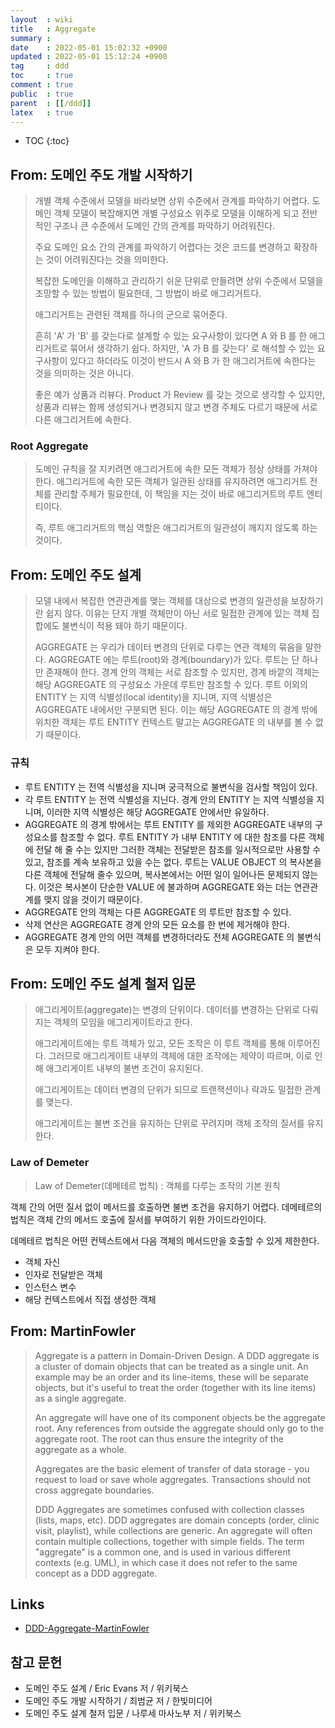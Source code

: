 ```yaml
---
layout  : wiki
title   : Aggregate
summary : 
date    : 2022-05-01 15:02:32 +0900
updated : 2022-05-01 15:12:24 +0900
tag     : ddd
toc     : true
comment : true
public  : true
parent  : [[/ddd]]
latex   : true
---
```

* TOC
{:toc}

## From: 도메인 주도 개발 시작하기

> 개별 객체 수준에서 모델을 바라보면 상위 수준에서 관계를 파악하기 어렵다. 도메인 객체 모델이 복잡해지면 개별 구성요소 위주로 모델을 이해하게 되고 전반적인 구조나 큰 수준에서 도메인 간의 관계를 파악하기 어려워진다.
> 
> 주요 도메인 요소 간의 관계를 파악하기 어렵다는 것은 코드를 변경하고 확장하는 것이 어려워진다는 것을 의미한다. 
> 
> 복잡한 도메인을 이해하고 관리하기 쉬운 단위로 만들려면 상위 수준에서 모델을 조망할 수 있는 방법이 필요한데, 그 방법이 바로 애그리거트다.
> 
> 애그리거트는 관련된 객체를 하나의 군으로 묶어준다.
> 
> 흔히 'A' 가 'B' 를 갖는다로 설계할 수 있는 요구사항이 있다면 A 와 B 를 한 애그리거트로 묶어서 생각하기 쉽다. 하지만, 'A 가 B 를 갖는다' 로 해석할 수 있는 요구사항이 있다고 하더라도 이것이 반드시 A 와 B 가 한 애그리거트에 속한다는 것을 의미하는 것은 아니다.
> 
> 좋은 예가 상품과 리뷰다. Product 가 Review 를 갖는 것으로 생각할 수 있지만, 상품과 리뷰는 함께 생성되거나 변경되지 않고 변경 주체도 다르기 때문에 서로 다른 애그리거트에 속한다.

### Root Aggregate

> 도메인 규칙을 잘 지키려면 애그리거트에 속한 모든 객체가 정상 상태를 가져야 한다. 애그리거트에 속한 모든 객체가 일관된 상태를 유지하려면 애그리거트 전체를 관리할 주체가 필요한데, 이 책임을 지는 것이 바로 애그리거트의 루트 엔티티이다.
> 
> 즉, 루트 애그리거트의 핵심 역할은 애그리거트의 일관성이 깨지지 않도록 하는 것이다.

## From: 도메인 주도 설계

> 모델 내에서 복잡한 연관관계를 맺는 객체를 대상으로 변경의 일관성을 보장하기란 쉽지 않다. 이유는 단지 개별 객체만이 아닌 서로 밀접한 관계에 있는 객체 집합에도 불변식이 적용 돼야 하기 때문이다.
> 
> AGGREGATE 는 우리가 데이터 변경의 단위로 다루는 연관 객체의 묶음을 말한다. AGGREGATE 에는 루트(root)와 경계(boundary)가 있다. 루트는 단 하나만 존재해야 한다. 경계 안의 객체는 서로 참조할 수 있지만, 경계 바깥의 객체는 해당 AGGREGATE 의 구성요소 가운데 루트만 참조할 수 있다. 루트 이외의 ENTITY 는 지역 식별성(local identity)을 지니며, 지역 식별성은 AGGREGATE 내에서만 구분되면 된다. 이는 해당 AGGREGATE 의 경계 밖에 위치한 객체는 루트 ENTITY 컨텍스트 말고는 AGGREGATE 의 내부를 볼 수 없기 때문이다.

### 규칙

- 루트 ENTITY 는 전역 식별성을 지니며 궁극적으로 불변식을 검사할 책임이 있다.
- 각 루트 ENTITY 는 전역 식별성을 지닌다. 경계 안의 ENTITY 는 지역 식별성을 지니며, 이러한 지역 식별성은 해당 AGGREGATE 안에서만 유일하다.
- AGGREGATE 의 경계 밖에서는 루트 ENTITY 를 제외한 AGGREGATE 내부의 구성요소를 참조할 수 없다. 루트 ENTITY 가 내부 ENTITY 에 대한 참조를 다른 객체에 전달 해 줄 수는 있지만 그러한 객체는 전달받은 참조를 일시적으로만 사용할 수 있고, 참조를 계속 보유하고 있을 수는 없다. 루트는 VALUE OBJECT 의 복사본을 다른 객체에 전달해 줄수 있으며, 복사본에서는 어떤 일이 일어나든 문제되지 않는다. 이것은 복사본이 단순한 VALUE 에 불과하며 AGGREGATE 와는 더는 연관관계를 맺지 않을 것이기 때문이다.
- AGGREGATE 안의 객체는 다른 AGGREGATE 의 루트만 참조할 수 있다.
- 삭제 연산은 AGGREGATE 경계 안의 모든 요소를 한 번에 제거해야 한다.
- AGGREGATE 경계 안의 어떤 객체를 변경하더라도 전체 AGGREGATE 의 불변식은 모두 지켜야 한다.

## From: 도메인 주도 설계 철저 입문

> 애그리게이트(aggregate)는 변경의 단위이다. 데이터를 변경하는 단위로 다뤄지는 객체의 모임을 애그리게이트라고 한다.
>
> 애그리게이트에는 루트 객체가 있고, 모든 조작은 이 루트 객체를 통해 이루어진다. 그러므로 애그리게이트 내부의 객체에 대한 조작에는 제약이 따르며, 이로 인해 애그리게이트 내부의 불변 조건이 유지된다.
>
> 애그리게이트는 데이터 변경의 단위가 되므로 트랜잭션이나 락과도 밀접한 관계를 맺는다.
>
> 애그리게이트는 불변 조건을 유지하는 단위로 꾸려지며 객체 조작의 질서를 유지한다.

### Law of Demeter

> Law of Demeter(데메테르 법칙) : 객체를 다루는 조작의 기본 원칙

객체 간의 어떤 질서 없이 메서드를 호출하면 불변 조건을 유지하기 어렵다. 데메테르의 법칙은 객체 간의 메서드 호출에 질서를 부여하기 위한 가이드라인이다.

데메테르 법칙은 어떤 컨텍스트에서 다음 객체의 메서드만을 호출할 수 있게 제한한다.

- 객체 자신
- 인자로 전달받은 객체
- 인스턴스 변수
- 해당 컨텍스트에서 직접 생성한 객체

## From: MartinFowler

> Aggregate is a pattern in Domain-Driven Design. A DDD aggregate is a cluster of domain objects that can be treated as a single unit. An example may be an order and its line-items, these will be separate objects, but it's useful to treat the order (together with its line items) as a single aggregate.
>
> An aggregate will have one of its component objects be the aggregate root. Any references from outside the aggregate should only go to the aggregate root. The root can thus ensure the integrity of the aggregate as a whole.
>
> Aggregates are the basic element of transfer of data storage - you request to load or save whole aggregates. Transactions should not cross aggregate boundaries.
>
> DDD Aggregates are sometimes confused with collection classes (lists, maps, etc). DDD aggregates are domain concepts (order, clinic visit, playlist), while collections are generic. An aggregate will often contain multiple collections, together with simple fields. The term "aggregate" is a common one, and is used in various different contexts (e.g. UML), in which case it does not refer to the same concept as a DDD aggregate.

## Links

- [DDD-Aggregate-MartinFowler](https://martinfowler.com/bliki/DDD_Aggregate.html)

## 참고 문헌

- 도메인 주도 설계 / Eric Evans 저 / 위키북스
- 도메인 주도 개발 시작하기 / 최범균 저 / 한빛미디어
- 도메인 주도 설계 철저 입문 / 나루세 마사노부 저 / 위키북스
